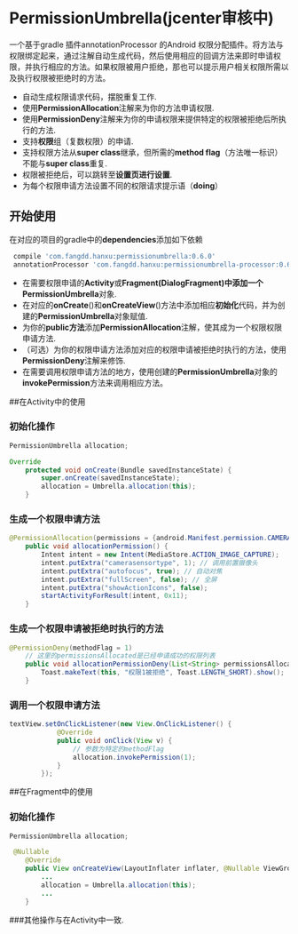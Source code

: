 # PermissionUmbrella(jcenter审核中)

一个基于gradle 插件annotationProcessor 的Android 权限分配插件。将方法与权限绑定起来，通过注解自动生成代码，然后使用相应的回调方法来即时申请权限，并执行相应的方法。如果权限被用户拒绝，那也可以提示用户相关权限所需以及执行权限被拒绝时的方法。

- 自动生成权限请求代码，摆脱重复工作.
- 使用**PermissionAllocation**注解来为你的方法申请权限.
- 使用**PermissionDeny**注解来为你的申请权限来提供特定的权限被拒绝后所执行的方法.
- 支持**权限**组（复数权限）的申请.
- 支持权限方法从**super class**继承，但所需的**method flag**（方法唯一标识）不能与**super class**重复.
- 权限被拒绝后，可以跳转至**设置页进行设置**.
- 为每个权限申请方法设置不同的权限请求提示语（**doing**）

## 开始使用

在对应的项目的gradle中的**dependencies**添加如下依赖
``` gradle
 compile 'com.fangdd.hanxu:permissionumbrella:0.6.0'
 annotationProcessor 'com.fangdd.hanxu:permissionumbrella-processor:0.6.0'
```

- 在需要权限申请的**Activity**或**Fragment(DialogFragment)**中添加一个**PermissionUmbrella**对象.
- 在对应的**onCreate**()和**onCreateView**()方法中添加相应**初始化**代码，并为创建的**PermissionUmbrella**对象赋值.
- 为你的**public方法**添加**PermissionAllocation**注解，使其成为一个权限权限申请方法.
- （可选）为你的权限申请方法添加对应的权限申请被拒绝时执行的方法，使用**PermissionDeny**注解来修饰.
- 在需要调用权限申请方法的地方，使用创建的**PermissionUmbrella**对象的**invokePermission**方法来调用相应方法。

##在Activity中的使用
### 初始化操作
``` java
PermissionUmbrella allocation;

Override
    protected void onCreate(Bundle savedInstanceState) {
        super.onCreate(savedInstanceState);
        allocation = Umbrella.allocation(this);
    }
```
### 生成一个权限申请方法
``` java
@PermissionAllocation(permissions = {android.Manifest.permission.CAMERA}, methodFlag = 1)
    public void allocationPermission() {
        Intent intent = new Intent(MediaStore.ACTION_IMAGE_CAPTURE);
        intent.putExtra("camerasensortype", 1); // 调用前置摄像头
        intent.putExtra("autofocus", true); // 自动对焦
        intent.putExtra("fullScreen", false); // 全屏
        intent.putExtra("showActionIcons", false);
        startActivityForResult(intent, 0x11);
    }
```

### 生成一个权限申请被拒绝时执行的方法
``` java
@PermissionDeny(methodFlag = 1)
    // 这里的permissionsAllocated是已经申请成功的权限列表
    public void allocationPermissionDeny(List<String> permissionsAllocated) {
        Toast.makeText(this, "权限1被拒绝", Toast.LENGTH_SHORT).show();
    }
```

### 调用一个权限申请方法
``` java
textView.setOnClickListener(new View.OnClickListener() {
            @Override
            public void onClick(View v) {
                // 参数为特定的methodFlag
                allocation.invokePermission(1);
            }
        });
```


##在Fragment中的使用
### 初始化操作
``` java
PermissionUmbrella allocation;

 @Nullable
    @Override
    public View onCreateView(LayoutInflater inflater, @Nullable ViewGroup container, @Nullable Bundle savedInstanceState) {
        ...
        allocation = Umbrella.allocation(this);
        ...
    }

```

###其他操作与在Activity中一致.
